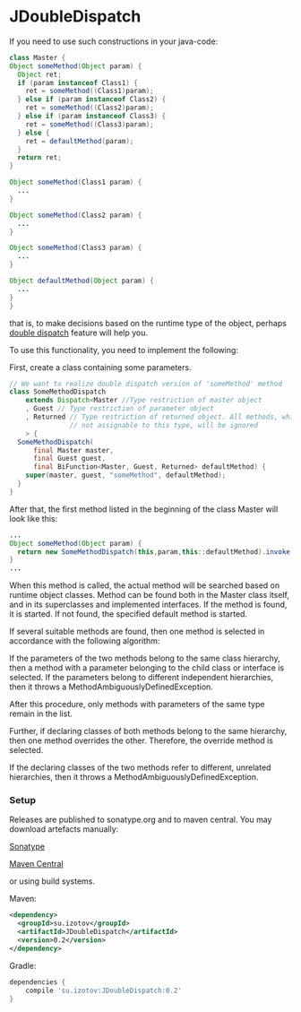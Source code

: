 # JDoubleDispatch

If you need to use such constructions in your java-code:

```java
class Master {
Object someMethod(Object param) {
  Object ret;
  if (param instanceof Class1) {
    ret = someMethod((Class1)param);
  } else if (param instanceof Class2) {
    ret = someMethod((Class2)param);
  } else if (param instanceof Class3) {
    ret = someMethod((Class3)param);
  } else {
    ret = defaultMethod(param);
  }
  return ret;
}

Object someMethod(Class1 param) {
  ...
}

Object someMethod(Class2 param) {
  ...
}

Object someMethod(Class3 param) {
  ...
}

Object defaultMethod(Object param) {
  ...
}
}
```
that is, to make decisions based on the runtime type of the object, perhaps [double dispatch](https://en.wikipedia.org/wiki/Double_dispatch) feature will help you.

To use this functionality, you need to implement the following:

First, create a class containing some parameters.

```java
// We want to realize double dispatch version of 'someMethod' method
class SomeMethodDispatch
    extends Dispatch<Master //Type restriction of master object
    , Guest // Type restriction of parameter object
    , Returned // Type restriction of returned object. All methods, which return result is
               // not assignable to this type, will be ignored
    > {
  SomeMethodDispatch(
      final Master master,
      final Guest guest,
      final BiFunction<Master, Guest, Returned> defaultMethod) {
    super(master, guest, "someMethod", defaultMethod);
  }
}
```

After that, the first method listed in the beginning of the class Master will look like this:

```java
...
Object someMethod(Object param) {
  return new SomeMethodDispatch(this,param,this::defaultMethod).invoke();
}
...
```

When this method is called, the actual method will be searched based on runtime object classes. 
Method can be found both in the Master class itself, and in its superclasses and implemented interfaces.
If the method is found, it is started. If not found, the specified default method is started.

If several suitable methods are found, then one method is selected in accordance with the following algorithm:

If the parameters of the two methods belong to the same class hierarchy, then a method with a 
parameter belonging to the child class or interface is selected. If the parameters belong to 
different independent hierarchies, then it throws a MethodAmbiguouslyDefinedException.

After this procedure, only methods with parameters of the same type remain in the list.

Further, if declaring classes of both methods belong to the same hierarchy, then one method 
overrides the other. Therefore, the override method is selected.

If the declaring classes of the two methods refer to different, unrelated hierarchies, then it 
throws a MethodAmbiguouslyDefinedException.

### Setup

Releases are published to sonatype.org and to maven central. You may download artefacts manually:

[Sonatype](https://oss.sonatype.org/content/groups/staging/su/izotov/JDoubleDispatch/)

[Maven Central](http://repo1.maven.org/maven2/su/izotov/JDoubleDispatch/)

or using build systems.

Maven:

```xml
<dependency>
  <groupId>su.izotov</groupId>
  <artifactId>JDoubleDispatch</artifactId>
  <version>0.2</version>
</dependency>
```

Gradle:

```groovy
dependencies {
    compile 'su.izotov:JDoubleDispatch:0.2'
}
```